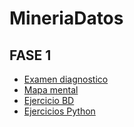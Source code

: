 # MineriaDatos

## FASE 1
- [Examen diagnostico](https://github.com/JaclynOrtiz/MineriaDatos/blob/main/Examen_1851895.pdf)
- [Mapa mental](https://github.com/JaclynOrtiz/MineriaDatos/blob/main/MapaMental_1_1851895.pdf)
- [Ejercicio BD](https://github.com/DiegoRinconP/Mineria_de_datos/blob/main/Equipo_2-Ejercicio%20base%20de%20datos.pdf)
- [Ejercicios Python](https://github.com/JaclynOrtiz/MineriaDatos/blob/main/Ej_python_1851895.ipynb)
